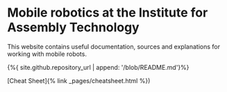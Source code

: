 # Mobile robotics at the Institute for Assembly Technology
This website contains useful documentation, sources and explanations for working with mobile robots.

{%{ site.github.repository_url | append: '/blob/README.md'}%}


[Cheat Sheet]{% link _pages/cheatsheet.html %})